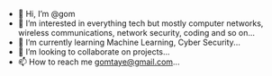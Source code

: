 - 👋 Hi, I’m @gom
- 👀 I’m interested in everything tech but mostly computer networks, wireless communications, network security, coding and so on...
- 🌱 I’m currently learning Machine Learning, Cyber Security...
- 💞️ I’m looking to collaborate on projects...
- 📫 How to reach me gomtaye@gmail.com...

<!---
gom/repo is a ✨ special ✨ repository because its `README.md` (this file) appears on your GitHub profile.
You can click the Preview link to take a look at your changes.
--->
